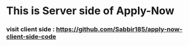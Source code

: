 # This is Server side of Apply-Now
### visit client side : https://github.com/Sabbir185/apply-now-client-side-code